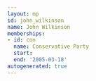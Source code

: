 ```yaml
---
layout: mp
id: john_wilkinson
name: John Wilkinson
memberships:
- id: con
  name: Conservative Party
  start: 
  end: '2005-03-18'
autogenerated: true
---
```

